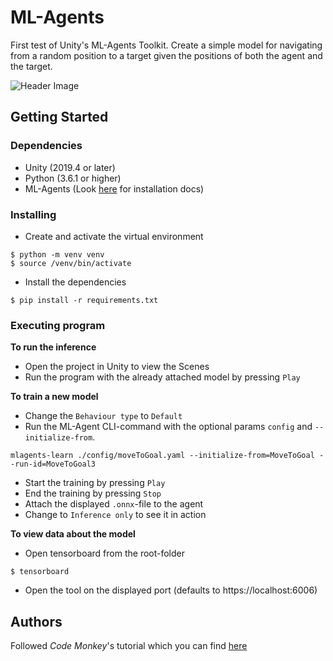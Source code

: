 # ML-Agents

First test of Unity's ML-Agents Toolkit. Create a simple model for navigating from a random position to a target given the positions of both the agent and the target.

![Header Image](https://github.com/github/assets/blob/assets/ML-AgentHeader.png)

## Getting Started

### Dependencies

- Unity (2019.4 or later)
- Python (3.6.1 or higher)
- ML-Agents (Look [here](https://github.com/Unity-Technologies/ml-agents/blob/main/docs/Installation.md) for installation docs)

### Installing

- Create and activate the virtual environment

```
$ python -m venv venv
$ source /venv/bin/activate
```

- Install the dependencies

```
$ pip install -r requirements.txt
```

### Executing program

**To run the inference**

- Open the project in Unity to view the Scenes
- Run the program with the already attached model by pressing `Play`

**To train a new model**

- Change the `Behaviour type` to `Default`
- Run the ML-Agent CLI-command with the optional params `config` and `--initialize-from`.

```
mlagents-learn ./config/moveToGoal.yaml --initialize-from=MoveToGoal --run-id=MoveToGoal3
```

- Start the training by pressing `Play`
- End the training by pressing `Stop`
- Attach the displayed `.onnx`-file to the agent
- Change to `Inference only` to see it in action

**To view data about the model**

- Open tensorboard from the root-folder

```
$ tensorboard
```

- Open the tool on the displayed port (defaults to https://localhost:6006)

## Authors

Followed _Code Monkey_'s tutorial which you can find [here](https://www.youtube.com/watch?v=zPFU30tbyKs)
